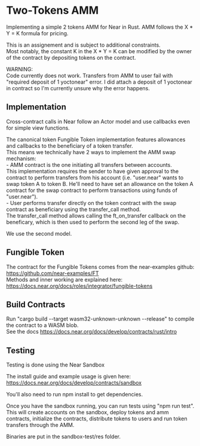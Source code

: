 # Two-Tokens AMM   

Implementing a simple 2 tokens AMM for Near in Rust. 
AMM follows the X * Y = K formula for pricing.  

This is an assignement and is subject to additional constraints.  
Most notably, the constant K in the X * Y = K can be modified by the owner of the contract by depositing tokens on the contract.   

WARNING:    
Code currently does not work. Transfers from AMM to user fail with "required deposit of 1 yoctonear" error. I did attach a deposit of 1 yoctonear in contract so I'm currently unsure why the error happens.  

## Implementation  

Cross-contract calls in Near follow an Actor model and use callbacks even for simple view functions.    

The canonical token Fungible Token implementation features allowances and callbacks to the beneficiary of a token transfer.  
This means we technically have 2 ways to implement the AMM swap mechanism:  
    - AMM contract is the one initiating all transfers between accounts.  
This implementation requires the sender to have given approval to the contract to perform transfers from his account (i.e. "user.near" wants to swap token A to token B. 
He'll need to have set an allowance on the token A contract for the swap contract to perform transactions using funds of "user.near").   
    - User performs transfer directly on the token contract with the swap contract as beneficiary using the transfer_call method.  
The transfer_call method allows calling the ft_on_transfer callback on the beneficary, which is then used to perform the second leg of the swap.  

We use the second model. 

## Fungible Token  
The contract for the Fungible Tokens comes from the near-examples github: https://github.com/near-examples/FT  
Methods and inner working are explained here: https://docs.near.org/docs/roles/integrator/fungible-tokens  

## Build Contracts  
Run "cargo build --target wasm32-unknown-unknown --release" to compile the contract to a WASM blob.  
See the docs https://docs.near.org/docs/develop/contracts/rust/intro   

## Testing  
Testing is done using the Near Sandbox  

The install guide and example usage is given here: https://docs.near.org/docs/develop/contracts/sandbox  

You'll also need to run npm install to get dependencies. 

Once you have the sandbox running, you can run tests using "npm run test".  
This will create accounts on the sandbox, deploy tokens and amm contracts, initialize the contracts, distribute tokens to users and run token transfers through the AMM.  

Binaries are put in the sandbox-test/res folder.



